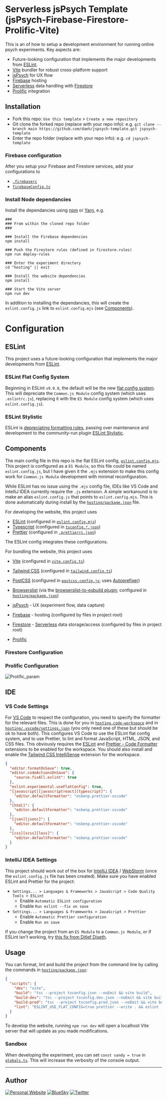 # Serverless jsPsych Template (jsPsych-Firebase-Firestore-Prolific-Vite)

This is an of how to setup a development environment for running online psych experiments. Key aspects are:

- Future-looking configuration that implements the major developments from [ESLint](https://eslint.org).
- [Vite](https://vitejs.dev/) bundler for robust cross-platform support
- [jsPsych](https://www.jspsych.org/) for UX flow
- [Firebase](https://firebase.google.com/) hosting
- [Serverless](https://www.serverless.com/) data handling with [Firestore](https://firebase.google.com/docs/firestore)
- [Prolific](https://www.prolific.com/) integration

## Installation

- Fork this repo: `Use this template` > `Create a new repository`
- Git clone the forked repo (replace with your repo info): e.g. `git clone --branch main https://github.com/daeh/jspsych-template.git jspsych-template`
- Enter the repo folder (replace with your repo info): e.g. `cd jspsych-template`

### Firebase configuration

After you setup your Firebase and Firestore services, add your configurations to

- [`.firebaserc`](.firebaserc)
- [`firebaseConfig.ts`](hosting/src/firebaseConfig.ts)

### Install Node dependancies

Install the dependancies using [npm](https://www.npmjs.com/) or [Yarn](https://yarnpkg.com/), e.g.

```shell
###
### From within the cloned repo folder
###

### Install the Firebase dependencies
npm install

### Push the Firestore rules (defined in firestore.rules)
npm run deploy-rules

### Enter the experiment directory
cd "hosting" || exit

### Install the website dependencies
npm install

### Start the Vite server
npm run dev
```

In addition to installing the dependancies, this will create the `eslint.config.js` link to `eslint.config.mjs` (see [Components](#components)).



# Configuration

## ESLint

This project uses a future-looking configuration that implements the major developments from [ESLint](https://eslint.org).

### ESLint Flat Config System

Beginning in ESLint `v9.0.0`, the default will be the new [flat config system](https://eslint.org/docs/latest/use/configure/configuration-files-new). This will depreciate the `Common.js Module` config system (which uses `.eslintrc.js`), replacing it with the `ES Module` config system (which uses `eslint.config.js`).

### ESLint Stylistic

ESLint is [depreciating formatting rules](https://eslint.org/blog/2023/10/deprecating-formatting-rules/), passing over maintenance and development to the community-run plugin [ESLint Stylistic](https://eslint.style/).

## Components

The main config file in this repo is the flat ESLint config, [`eslint.config.mjs`](hosting/eslint.config.mjs). This project is configured as a `ES Module`, so this file could be named `eslint.config.js`, but I have given it the `.mjs` extension to make this config work for `Common.js Module` development with minimal reconfiguration.

While ESLint has no issue using the `.mjs` config file, IDEs like VS Code and IntelliJ IDEA currently require the `.js` extension. A simple workaround is to make an alias `eslint.config.js` that points to `eslint.config.mjs`. This is done automatically during install by the [`hosting/package.json`](hosting/package.json) file.



For developing the website, this project uses

- [ESLint](https://eslint.org/) (configured in [`eslint.config.mjs`](hosting/eslint.config.mjs))
- [Typescript](https://www.typescriptlang.org/) (configured in [`tsconfig.*.json`](hosting/tsconfig.base.json))
- [Prettier](https://prettier.io/) (configured in [`.prettierrc.json`](hosting/.prettierrc.json))

The ESLint config integrates these configurations.



For bundling the website, this project uses

- [Vite](https://vitejs.dev/) (configured in  [`vite.config.ts`](hosting/vite.config.ts))
- [Tailwind CSS](https://tailwindcss.com/) (configured in [`tailwind.config.ts`](hosting/tailwind.config.ts))
- [PostCSS](https://postcss.org/) (configured in [`postcss.config.js`](hosting/postcss.config.js); uses [Autoprefixer](https://github.com/postcss/autoprefixer))
- [Browserslist](https://github.com/browserslist/browserslist) (via the [browserslist-to-esbuild plugin](https://github.com/marcofugaro/browserslist-to-esbuild); configured in [`hosting/package.json`](hosting/package.json))



- [jsPsych](https://www.jspsych.org/) - UX (experiment flow, data capture)
- [Firebase](https://firebase.google.com/) - hosting (configured by files in project root)
- [Firestore](https://firebase.google.com/docs/firestore) - [Serverless](https://www.serverless.com/) data storage/access (configured by files in project root)



- [Prolific](https://www.prolific.com/)





### Firestore Configuration



### Prolific Configuration

![Prolific_param](readme-assets/Prolific_param.png)



## IDE

### VS Code Settings

For [VS Code](https://code.visualstudio.com/) to respect the configuration, you need to specify the formatter for the relevant files. This is done for you in [`hosting.code-workspace`](hosting.code-workspace) and in [`hosting/.vscode/settings.json`](hosting/.vscode/settings.json) (you only need one of these but should be ok to have both). This configures VS Code to use the ESLint flat config system, and to use Prettier, to lint and format JavaScript, HTML, JSON, and CSS files. This obviously requires the [ESLint](https://marketplace.visualstudio.com/items?itemName=dbaeumer.vscode-eslint) and [Prettier - Code Formatter](https://marketplace.visualstudio.com/items?itemName=esbenp.prettier-vscode) extensions to be enabled for the workspace. You should also install and enable the [Tailwind CSS IntelliSense](https://marketplace.visualstudio.com/items?itemName=bradlc.vscode-tailwindcss) extension for the workspace.

```json
{
  "editor.formatOnSave": true,
  "editor.codeActionsOnSave": {
    "source.fixAll.eslint": true
  },
  "eslint.experimental.useFlatConfig": true,
  "[javascript][javascriptreact][typescript]": {
    "editor.defaultFormatter": "esbenp.prettier-vscode"
  },
  "[html]": {
    "editor.defaultFormatter": "esbenp.prettier-vscode"
  },
  "[json][jsonc]": {
    "editor.defaultFormatter": "esbenp.prettier-vscode"
  },
  "[css][scss][less]": {
    "editor.defaultFormatter": "esbenp.prettier-vscode"
  }
}
```



### IntelliJ IDEA Settings

This project should work out of the box for [IntelliJ IDEA](https://www.jetbrains.com/idea/) / [WebStorm](https://www.jetbrains.com/webstorm/) (once the `eslint.config.js` file has been created). Make sure you have enabled ESLint and Prettier for the project:

- `Settings... > Languages & Frameworks > JavaScript > Code Quality Tools > ESLint`
  - Enable `Automatic ESLint configuration`
  - Enable `Run eslint --fix on save`
- `Settings... > Languages & Frameworks > JavaScript > Prettier`
  - Enable `Automatic Prettier configuration`
  - Enable `Run on save`

If you change the project from an `ES Module` to a `Common.js Module`, or if ESLint isn't working, try [this fix from Ditlef Diseth](https://youtrack.jetbrains.com/issue/WEB-61117/ESLint-flat-config-doesnt-work-with-non-default-custom-path-to-the-config-file#focus=Comments-27-8196242.0-0).

## Usage

You can format, lint and build the project from the command line by calling the commands in [`hosting/package.json`](hosting/package.json):

```json
{
  "scripts": {
    "dev": "vite",
    "build": "tsc --project tsconfig.json --noEmit && vite build",
    "build-dev": "tsc --project tsconfig.dev.json --noEmit && vite build",
    "build-prod": "tsc --project tsconfig.prod.json --noEmit && vite build",
    "lint": "ESLINT_USE_FLAT_CONFIG=true prettier --write . && eslint --config eslint.config.mjs --fix .",
  }
}
```

To develop the website, running `npm run dev` will open a localhost Vite server that will update as you made modifications.



### Sandbox

When developing the experiment, you can set `const sandy = true` in [`globals.ts`](hosting/src/globals.ts). This will increase the verbosity of the console output. 



---







## Author

[![Personal Website](https://img.shields.io/badge/personal%20website-daeh.info-orange?style=for-the-badge)](https://daeh.info) [![BlueSky](https://img.shields.io/badge/bsky-@dae.bsky.social-blue?style=for-the-badge)](https://bsky.app/profile/dae.bsky.social) [![Twitter](https://img.shields.io/badge/twitter-@DaeHoulihan-white?style=for-the-badge&logo=twitter)](https://twitter.com/DaeHoulihan)
